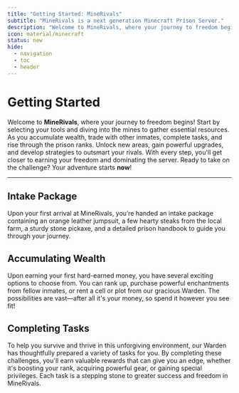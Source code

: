 ```yaml
---
title: "Getting Started: MineRivals"
subtitle: "MineRivals is a next generation Minecraft Prison Server."
description: "Welcome to MineRivals, where your journey to freedom begins!"
icon: material/minecraft
status: new
hide:
  - navigation
  - toc
  - header
---
```


# Getting Started

Welcome to **MineRivals**, where your journey to freedom begins! Start by selecting your tools and diving into the mines to gather essential resources. As you accumulate wealth, trade with other inmates, complete tasks, and rise through the prison ranks. Unlock new areas, gain powerful upgrades, and develop strategies to outsmart your rivals. With every step, you'll get closer to earning your freedom and dominating the server. Ready to take on the challenge? Your adventure starts **now**!

---

## Intake Package

Upon your first arrival at MineRivals, you’re handed an intake package containing an orange leather jumpsuit, a few hearty steaks from the local farm, a sturdy stone pickaxe, and a detailed prison handbook to guide you through your journey.

## Accumulating Wealth

Upon earning your first hard-earned money, you have several exciting options to choose from. You can rank up, purchase powerful enchantments from fellow inmates, or rent a cell or plot from our gracious Warden. The possibilities are vast—after all it's your money, so spend it however you see fit!

## Completing Tasks

To help you survive and thrive in this unforgiving environment, our Warden has thoughtfully prepared a variety of tasks for you. By completing these challenges, you'll earn valuable rewards that can give you an edge, whether it's boosting your rank, acquiring powerful gear, or gaining special privileges. Each task is a stepping stone to greater success and freedom in MineRivals.
